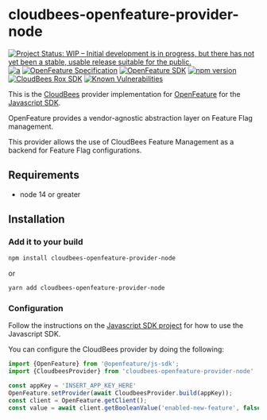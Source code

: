 # cloudbees-openfeature-provider-node

[![Project Status: WIP – Initial development is in progress, but there has not yet been a stable, usable release suitable for the public.](https://www.repostatus.org/badges/latest/wip.svg)](https://www.repostatus.org/#wip)
[![a](https://img.shields.io/badge/slack-%40cncf%2Fopenfeature-brightgreen?style=flat&logo=slack)](https://cloud-native.slack.com/archives/C0344AANLA1)
[![OpenFeature Specification](https://img.shields.io/static/v1?label=OpenFeature%20Specification&message=v0.5.0&color=yellow)](https://github.com/open-feature/spec/tree/v0.5.0)
[![OpenFeature SDK](https://img.shields.io/static/v1?label=OpenFeature%20SDK&message=v0.5.1&color=green)](https://github.com/open-feature/js-sdk/tree/v0.5.1)
[![npm version](https://badge.fury.io/js/cloudbees-openfeature-provider-node.svg)](https://badge.fury.io/js/cloudbees-openfeature-provider-node)
[![CloudBees Rox SDK](https://img.shields.io/static/v1?label=Rox%20SDK&message=v5.4.1&color=green)](https://www.npmjs.com/package/rox-node)
[![Known Vulnerabilities](https://snyk.io/test/github/rollout/cloudbees-openfeature-provider-node/badge.svg)](https://snyk.io/test/github/rollout/cloudbees-openfeature-provider-node)

This is the [CloudBees](https://www.cloudbees.com/products/feature-management) provider implementation for [OpenFeature](https://openfeature.dev/) for the [Javascript SDK](https://github.com/open-feature/js-sdk).

OpenFeature provides a vendor-agnostic abstraction layer on Feature Flag management.

This provider allows the use of CloudBees Feature Management as a backend for Feature Flag configurations.

## Requirements
- node 14 or greater

## Installation

### Add it to your build

```bash
npm install cloudbees-openfeature-provider-node
```
or
```bash
yarn add cloudbees-openfeature-provider-node
```

### Configuration

Follow the instructions on the [Javascript SDK project](https://github.com/open-feature/js-sdk) for how to use the Javascript SDK.

You can configure the CloudBees provider by doing the following:

```typescript
import {OpenFeature} from '@openfeature/js-sdk';
import {CloudbeesProvider} from 'cloudbees-openfeature-provider-node'

const appKey = 'INSERT_APP_KEY_HERE'
OpenFeature.setProvider(await CloudbeesProvider.build(appKey));
const client = OpenFeature.getClient();
const value = await client.getBooleanValue('enabled-new-feature', false);
```
